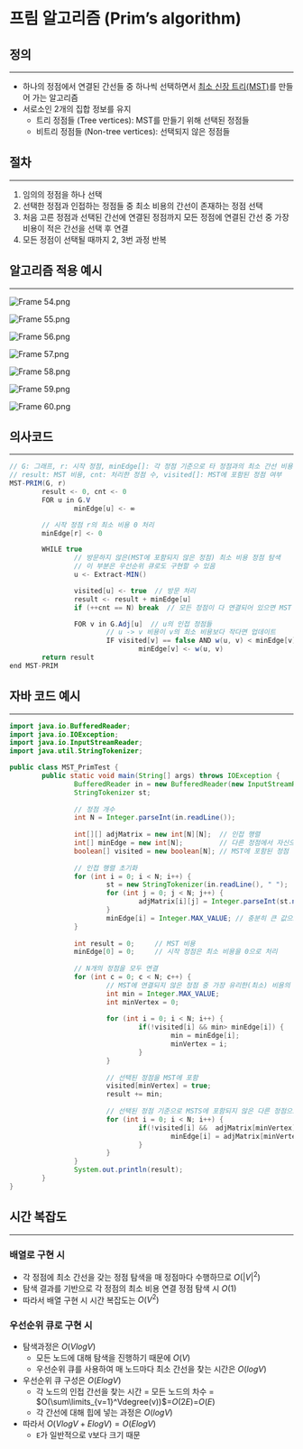 # 프림 알고리즘 (Prim’s algorithm)

## 정의

---

- 하나의 정점에서 연결된 간선들 중 하나씩 선택하면서 [최소 신장 트리(MST)](%E1%84%8E%E1%85%AC%E1%84%89%E1%85%A9%20%E1%84%89%E1%85%B3%E1%84%91%E1%85%A2%E1%84%82%E1%85%B5%E1%86%BC%20%E1%84%90%E1%85%B3%E1%84%85%E1%85%B5%20da8d45e9b4af46db84ba95b99041efc7.md)를 만들어 가는 알고리즘
- 서로소인 2개의 집합 정보를 유지
    - 트리 정점들 (Tree vertices): MST를 만들기 위해 선택된 정점들
    - 비트리 정점들 (Non-tree vertices): 선택되지 않은 정점들

## 절차

---

1. 임의의 정점을 하나 선택
2. 선택한 정점과 인접하는 정점들 중 최소 비용의 간선이 존재하는 정점 선택
3. 처음 고른 정점과 선택된 간선에 연결된 정점까지 모든 정점에 연결된 간선 중 가장 비용이 적은 간선을 선택 후 연결
4. 모든 정점이 선택될 때까지 2, 3번 과정 반복

## 알고리즘 적용 예시

---

![Frame 54.png](%E1%84%91%E1%85%B3%E1%84%85%E1%85%B5%E1%86%B7%20%E1%84%8B%E1%85%A1%E1%86%AF%E1%84%80%E1%85%A9%E1%84%85%E1%85%B5%E1%84%8C%E1%85%B3%E1%86%B7%20(Prim%E2%80%99s%20algorithm)%2010ec5417ff2c497f848310e8b1edff04/Frame_54.png)

![Frame 55.png](%E1%84%91%E1%85%B3%E1%84%85%E1%85%B5%E1%86%B7%20%E1%84%8B%E1%85%A1%E1%86%AF%E1%84%80%E1%85%A9%E1%84%85%E1%85%B5%E1%84%8C%E1%85%B3%E1%86%B7%20(Prim%E2%80%99s%20algorithm)%2010ec5417ff2c497f848310e8b1edff04/Frame_55.png)

![Frame 56.png](%E1%84%91%E1%85%B3%E1%84%85%E1%85%B5%E1%86%B7%20%E1%84%8B%E1%85%A1%E1%86%AF%E1%84%80%E1%85%A9%E1%84%85%E1%85%B5%E1%84%8C%E1%85%B3%E1%86%B7%20(Prim%E2%80%99s%20algorithm)%2010ec5417ff2c497f848310e8b1edff04/Frame_56.png)

![Frame 57.png](%E1%84%91%E1%85%B3%E1%84%85%E1%85%B5%E1%86%B7%20%E1%84%8B%E1%85%A1%E1%86%AF%E1%84%80%E1%85%A9%E1%84%85%E1%85%B5%E1%84%8C%E1%85%B3%E1%86%B7%20(Prim%E2%80%99s%20algorithm)%2010ec5417ff2c497f848310e8b1edff04/Frame_57.png)

![Frame 58.png](%E1%84%91%E1%85%B3%E1%84%85%E1%85%B5%E1%86%B7%20%E1%84%8B%E1%85%A1%E1%86%AF%E1%84%80%E1%85%A9%E1%84%85%E1%85%B5%E1%84%8C%E1%85%B3%E1%86%B7%20(Prim%E2%80%99s%20algorithm)%2010ec5417ff2c497f848310e8b1edff04/Frame_58.png)

![Frame 59.png](%E1%84%91%E1%85%B3%E1%84%85%E1%85%B5%E1%86%B7%20%E1%84%8B%E1%85%A1%E1%86%AF%E1%84%80%E1%85%A9%E1%84%85%E1%85%B5%E1%84%8C%E1%85%B3%E1%86%B7%20(Prim%E2%80%99s%20algorithm)%2010ec5417ff2c497f848310e8b1edff04/Frame_59.png)

![Frame 60.png](%E1%84%91%E1%85%B3%E1%84%85%E1%85%B5%E1%86%B7%20%E1%84%8B%E1%85%A1%E1%86%AF%E1%84%80%E1%85%A9%E1%84%85%E1%85%B5%E1%84%8C%E1%85%B3%E1%86%B7%20(Prim%E2%80%99s%20algorithm)%2010ec5417ff2c497f848310e8b1edff04/Frame_60.png)

## 의사코드

---

```java
// G: 그래프, r: 시작 정점, minEdge[]: 각 정점 기준으로 타 정점과의 최소 간선 비용
// result: MST 비용, cnt: 처리한 정점 수, visited[]: MST에 포함된 정점 여부
MST-PRIM(G, r)
		result <- 0, cnt <- 0
		FOR u in G.V
				minEdge[u] <- ∞

		// 시작 정점 r의 최소 비용 0 처리
		minEdge[r] <- 0

		WHILE true
				// 방문하지 않은(MST에 포함되지 않은 정점) 최소 비용 정점 탐색
				// 이 부분은 우선순위 큐로도 구현할 수 있음
				u <- Extract-MIN()

				visited[u] <- true  // 방문 처리
				result <- result + minEdge[u]
				if (++cnt == N) break  // 모든 정점이 다 연결되어 있으면 MST 완성

				FOR v in G.Adj[u]  // u의 인접 정점들
						// u -> v 비용이 v의 최소 비용보다 작다면 업데이트
						IF visited[v] == false AND w(u, v) < minEdge[v]
								minEdge[v] <- w(u, v)
		return result
end MST-PRIM
```

## 자바 코드 예시

---

```java
import java.io.BufferedReader;
import java.io.IOException;
import java.io.InputStreamReader;
import java.util.StringTokenizer;

public class MST_PrimTest {
		public static void main(String[] args) throws IOException {
				BufferedReader in = new BufferedReader(new InputStreamReader(System.in));
				StringTokenizer st;
				
				// 정점 개수
				int N = Integer.parseInt(in.readLine());
				
				int[][] adjMatrix = new int[N][N];	// 인접 행렬
				int[] minEdge = new int[N]; 		// 다른 정점에서 자신으로의 간선 비용 중 최소 비용
				boolean[] visited = new boolean[N]; // MST에 포함된 정점 여부
				
				// 인접 행렬 초기화
				for (int i = 0; i < N; i++) {
						st = new StringTokenizer(in.readLine(), " ");
						for (int j = 0; j < N; j++) {
								adjMatrix[i][j] = Integer.parseInt(st.nextToken());
						}
						minEdge[i] = Integer.MAX_VALUE; // 충분히 큰 값으로 최솟값 초기화
				}
		
				int result = 0;		// MST 비용
				minEdge[0] = 0;		// 시작 정점은 최소 비용을 0으로 처리
				
				// N개의 정점을 모두 연결
				for (int c = 0; c < N; c++) {
						// MST에 연결되지 않은 정점 중 가장 유리한(최소) 비용의 정점 선택
						int min = Integer.MAX_VALUE;
						int minVertex = 0;
						
						for (int i = 0; i < N; i++) {
								if(!visited[i] && min> minEdge[i]) {
										min = minEdge[i];
										minVertex = i;
								}
						}
						
						// 선택된 정점을 MST에 포함
						visited[minVertex] = true;
						result += min;
						
						// 선택된 정점 기준으로 MSTS에 포함되지 않은 다른 정점으로의 비용을 비교 후 최솟값 업데이트
						for (int i = 0; i < N; i++) {
								if(!visited[i] &&  adjMatrix[minVertex][i] != 0 &&  minEdge[i] > adjMatrix[minVertex][i]) {
										minEdge[i] = adjMatrix[minVertex][i];
								}
						}
				}
				System.out.println(result);
		}
}
```

## 시간 복잡도

---

### 배열로 구현 시

- 각 정점에 최소 간선을 갖는 정점 탐색을 매 정점마다 수행하므로 $O(|V|^2)$
- 탐색 결과를 기반으로 각 정점의 최소 비용 연결 정점 탐색 시 $O(1)$
- 따라서 배열 구현 시 시간 복잡도는 $O(V^2)$

### 우선순위 큐로 구현 시

- 탐색과정은 $O(VlogV)$
    - 모든 노드에 대해 탐색을 진행하기 때문에 $O(V)$
    - 우선순위 큐를 사용하여 매 노드마다 최소 간선을 찾는 시간은 $O(logV)$
- 우선순위 큐 구성은 $O(ElogV)$
    - 각 노드의 인접 간선을 찾는 시간 = 모든 노드의 차수 = $O(\sum\limits_{v=1}^Vdegree(v))$=$O(2E)$=$O(E)$
    - 각 간선에 대해 힙에 넣는 과정은 $O(logV)$
- 따라서 $O(VlogV+ElogV)=O(ElogV)$
    - `E`가 일반적으로 `V`보다 크기 때문